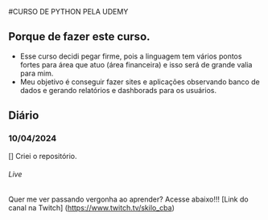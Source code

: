 #CURSO DE PYTHON PELA UDEMY

## Porque de fazer este curso.
- Esse curso decidi pegar firme, pois a linguagem tem vários pontos fortes para área que atuo (área financeira) e isso será de grande valia para mim.
- Meu objetivo é conseguir fazer sites e aplicações observando banco de dados e gerando relatórios e dashborads para os usuários.

## Diário

### 10/04/2024
[] Criei o repositório.

###### Live
Quer me ver passando vergonha ao aprender? Acesse abaixo!!!
[Link do canal na Twitch] (https://www.twitch.tv/skilo_cba)